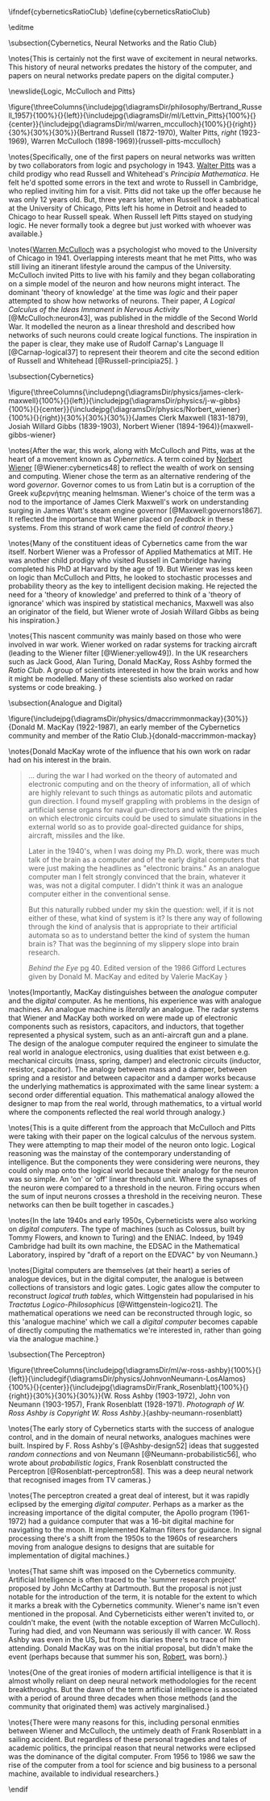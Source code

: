 \ifndef{cyberneticsRatioClub}
\define{cyberneticsRatioClub}

\editme

\subsection{Cybernetics, Neural Networks and the Ratio Club}


\notes{This is certainly not the first wave of excitement in neural networks. This history of neural networks predates the history of the computer, and papers on neural networks predate papers on the digital computer.}

\newslide{Logic, McCulloch and Pitts}

\figure{\threeColumns{\includejpg{\diagramsDir/philosophy/Bertrand_Russell_1957}{100%}{}{left}}{\includejpg{\diagramsDir/ml/Lettvin_Pitts}{100%}{}{center}}{\includejpg{\diagramsDir/ml/warren_mcculloch}{100%}{}{right}}{30%}{30%}{30%}}{Bertrand Russell (1872-1970), Walter Pitts, *right* (1923-1969), Warren McCulloch (1898-1969)}{russell-pitts-mcculloch}

\notes{Specifically, one of the first papers on neural networks was written by two collaborators from logic and psychology in 1943. [Walter Pitts](https://en.wikipedia.org/wiki/Walter_Pitts) was a child prodigy who read Russell and Whitehead's *Principia Mathematica*. He felt he'd spotted some errors in the text and wrote to Russell in Cambridge, who replied inviting him for a visit. Pitts did not take up the offer because he was only 12 years old. But, three years later, when Russell took a sabbatical at the University of Chicago, Pitts left his home in Detroit and headed to Chicago to hear Russell speak. When Russell left Pitts stayed on studying logic. He never formally took a degree but just worked with whoever was available.}

\notes{[Warren McCulloch](https://en.wikipedia.org/wiki/Warren_Sturgis_McCulloch) was a psychologist who moved to the University of Chicago in 1941. Overlapping interests meant that he met Pitts, who was still living an itinerant lifestyle around the campus of the University. McCulloch invited Pitts to live with his family and they began collaborating on a simple model of the neuron and how neurons might interact. The dominant 'theory of knowledge' at the time was *logic* and their paper attempted to show how networks of neurons. Their paper, *A Logical Calculus of the Ideas Immanent in Nervous Activity* [@McCulloch:neuron43], was published in the middle of the Second World War. It modelled the neuron as a linear threshold and described how networks of such neurons could create logical functions. The inspiration in the paper is clear, they make use of Rudolf Carnap's Language II [@Carnap-logical37] to represent their theorem and cite the second edition of Russell and Whitehead [@Russell-principia25]. }

\subsection{Cybernetics}

\figure{\threeColumns{\includepng{\diagramsDir/physics/james-clerk-maxwell}{100%}{}{left}}{\includejpg{\diagramsDir/physics/j-w-gibbs}{100%}{}{center}}{\includejpg{\diagramsDir/physics/Norbert_wiener}{100%}{}{right}}{30%}{30%}{30%}}{James Clerk Maxwell (1831-1879), Josiah Willard Gibbs (1839-1903), Norbert Wiener (1894-1964)}{maxwell-gibbs-wiener}

\notes{After the war, this work, along with McCulloch and Pitts, was at the heart of a movement known as *Cybernetics*. A term coined by [Norbert Wiener](https://en.wikipedia.org/wiki/Norbert_Wiener) [@Wiener:cybernetics48] to reflect the wealth of work on sensing and computing. Wiener chose the term as an alternative rendering of the word *governor*. Governor comes to us from Latin but is a corruption of the Greek κυβερνήτης meaning helmsman. Wiener's choice of the term was a nod to the importance of James Clerk Maxwell's work on understanding surging in James Watt's steam engine governor [@Maxwell:governors1867]. It reflected the importance that Wiener placed on *feedback* in these systems. From this strand of work came the field of *control theory*.}

\notes{Many of the constituent ideas of Cybernetics came from  the war itself. Norbert Wiener was a Professor of Applied Mathematics at MIT. He was another child prodigy who visited Russell in Cambridge having completed his PhD at Harvard by the age of 19. But Wiener was less keen on logic than McCulloch and Pitts, he looked to stochastic processes and probability theory as the key to intelligent decision making. He rejected the need for a 'theory of knowledge' and preferred to think of a 'theory of ignorance' which was inspired by statistical mechanics, Maxwell was also an originator of the field, but Wiener wrote of Josiah Willard Gibbs as being his inspiration.}

\notes{This nascent community was mainly based on those who were involved in war work. Wiener worked on radar systems for tracking aircraft (leading to the Wiener filter [@Wiener:yellow49]). In the UK researchers such as Jack Good, Alan Turing, Donald MacKay, Ross Ashby formed the *Ratio Club*. A group of scientists interested in how the brain works and how it might be modelled. Many of these scientists also worked on radar systems or code breaking. }

\subsection{Analogue and Digital}

\figure{\includejpg{\diagramsDir/physics/dmaccrimmonmackay}{30%}}{Donald M. MacKay (1922-1987), an early member of the Cybernetics community and member of the Ratio Club.}{donald-maccrimmon-mackay}

\notes{Donald MacKay wrote of the influence that his own work on radar had on
his interest in the brain.

> ... during the war I had worked on the theory of automated and
> electronic computing and on the theory of information, all of which
> are highly relevant to such things as automatic pilots and automatic
> gun direction. I found myself grappling with problems in the design of
> artificial sense organs for naval gun-directors and with the
> principles on which electronic circuits could be used to simulate
> situations in the external world so as to provide goal-directed
> guidance for ships, aircraft, missiles and the like.
>
> Later in the 1940's, when I was doing my Ph.D. work, there was much
> talk of the brain as a computer and of the early digital computers
> that were just making the headlines as "electronic brains." As an
> analogue computer man I felt strongly convinced that the brain,
> whatever it was, was not a digital computer. I didn't think it was an
> analogue computer either in the conventional sense.
>
> But this naturally rubbed under my skin the question: well, if it is
> not either of these, what kind of system is it? Is there any way of
> following through the kind of analysis that is appropriate to their
> artificial automata so as to understand better the kind of system the
> human brain is? That was the beginning of my slippery slope into brain
> research.
>
> *Behind the Eye* pg 40. Edited version of the 1986 Gifford Lectures given by Donald M. MacKay and edited by Valerie MacKay
}

\notes{Importantly, MacKay distinguishes between the *analogue*
computer and the *digital* computer. As he mentions, his experience
was with analogue machines. An analogue machine is *literally* an
analogue. The radar systems that Wiener and MacKay both worked on were
made up of electronic components such as resistors, capacitors, and
inductors, that together represented a physical system, such as an
anti-aircraft gun and a plane. The design of the analogue computer
required the engineer to simulate the real world in analogue
electronics, using dualities that exist between e.g. mechanical
circuits (mass, spring, damper) and electronic circuits (inductor,
resistor, capacitor). The analogy between mass and a damper, between
spring and a resistor and between capacitor and a damper works because
the underlying mathematics is approximated with the same linear
system: a second order differential equation. This mathematical
analogy allowed the designer to map from the real world, through
mathematics, to a virtual world where the components reflected the
real world through analogy.}

\notes{This is a quite different from the approach that McCulloch and
Pitts were taking with their paper on the logical calculus of the
nervous system. They were attempting to map their model of the neuron
onto logic. Logical reasoning was the mainstay of the contemporary
understanding of intelligence. But the components they were
considering were neurons, they could only map onto the logical world
because their analogy for the neuron was so simple. An 'on' or 'off'
linear threshold unit. Where the synapses of the neuron were compared
to a threshold in the neuron. Firing occurs when the sum of input
neurons crosses a threshold in the receiving neuron. These networks can
then be built together in cascades.}

\notes{In the late 1940s and early 1950s, Cyberneticists were also
working on *digital computers*. The type of machines (such as
Colossus, built by Tommy Flowers, and known to Turing) and the
ENIAC. Indeed, by 1949 Cambridge had built its own machine, the EDSAC
in the Mathematical Laboratory, inspired by "draft of a report on the
EDVAC" by von Neumann.}

\notes{Digital computers are themselves (at their heart) a series of
analogue devices, but in the digital computer, the analogue is between
collections of transistors and logic gates. Logic gates allow the
computer to reconstruct *logical truth tables*, which Wittgenstein had
popularised in his *Tractatus Logico-Philosophicus*
[@Wittgenstein-logico21]. The mathematical operations we need can be
reconstructed through logic, so this 'analogue machine' which we call
a *digital computer* becomes capable of directly computing the
mathematics we're interested in, rather than going via the analogue
machine.}

\subsection{The Perceptron}

\figure{\threeColumns{\includejpg{\diagramsDir/ml/w-ross-ashby}{100%}{}{left}}{\includegif{\diagramsDir/physics/JohnvonNeumann-LosAlamos}{100%}{}{center}}{\includejpg{\diagramsDir/Frank_Rosenblatt}{100%}{}{right}}{30%}{30%}{30%}}{W. Ross
Ashby (1903-1972), John von Neumann (1903-1957), Frank Rosenblatt
(1928-1971). *Photograph of W. Ross Ashby is Copyright W. Ross
Ashby*.}{ashby-neumann-rosenblatt}

\notes{The early story of Cybernetics starts with the success of analogue control, and in the domain of neural networks, analogues machines were built. Inspired by F. Ross Ashby's [@Ashby-design52] ideas that suggested *random connections* and von Neumann [@Neumann-probabilistic56], who wrote about *probabilistic logics*, Frank Rosenblatt constructed the Perceptron [@Rosenblatt-perceptron58]. This was a deep neural network that recognised images from TV cameras.}

\notes{The perceptron created a great deal of interest, but it was rapidly eclipsed by the emerging *digital computer*. Perhaps as a marker as the increasing importance of the digital computer, the Apollo program (1961-1972) had a guidance computer that was a 16-bit digital machine for navigating to the moon. It implemented Kalman filters for guidance. In signal processing there's a shift from the 1950s to the 1960s of researchers moving from analogue designs to designs that are suitable for implementation of digital machines.}

\notes{That same shift was imposed on the Cybernetics community. Artificial Intelligence is often traced to the 'summer research project' proposed by John McCarthy at Dartmouth. But the proposal is not just notable for the introduction of the term, it is notable for the extent to which it marks a break with the Cybernetics community. Wiener's name isn't even mentioned in the proposal. And Cyberneticists either weren't invited to, or couldn't make, the event (with the notable exception of Warren McCulloch). Turing had died, and von Neumann was seriously ill with cancer. W. Ross Ashby was even in the US, but from his diaries there's no trace of him attending. Donald MacKay was on the initial proposal, but didn't make the event (perhaps because that summer his son, [Robert](https://warwick.ac.uk/fac/sci/maths/people/staff/robert_mackay/),  was born).}

\notes{One of the great ironies of modern artificial intelligence is that it is almost wholly reliant on deep neural network methodologies for the recent breakthroughs. But the dawn of the term artificial intelligence is associated with a period of around three decades when those methods (and the community that originated them) was actively marginalised.}

\notes{There were many reasons for this, including personal enmities between Wiener and McCulloch, the untimely death of Frank Rosenblatt in a sailing accident. But regardless of these personal tragedies and tales of academic politics, the principal reason that neural networks were eclipsed was the dominance of the digital computer. From 1956 to 1986 we saw the rise of the computer from a tool for science and big business to a personal machine, available to individual researchers.}


\endif
